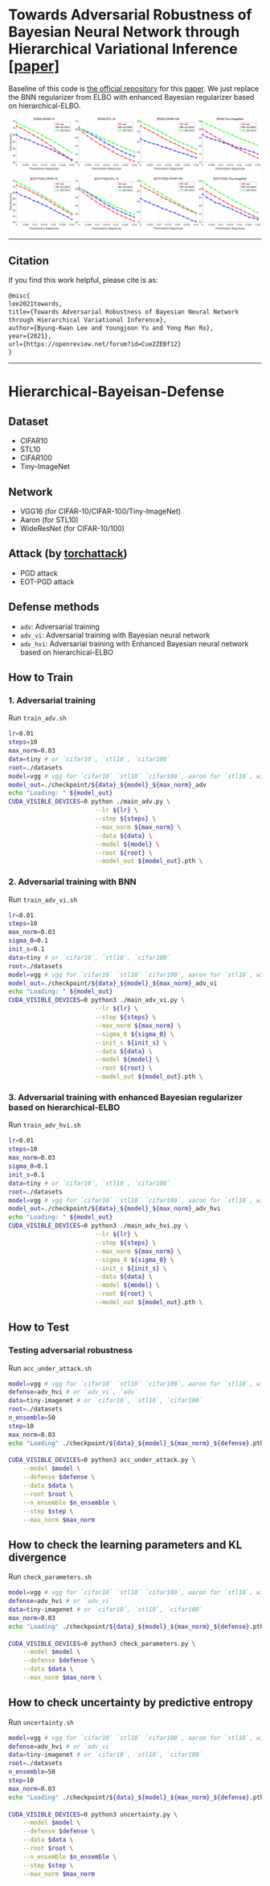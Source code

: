 # Towards Adversarial Robustness of Bayesian Neural Network through Hierarchical Variational Inference [[paper]](https://openreview.net/forum?id=Cue2ZEBf12)

Baseline of this code is [the official repository](https://github.com/xuanqing94/BayesianDefense) for this [paper](https://openreview.net/pdf?id=rk4Qso0cKm). We just replace the BNN regularizer from ELBO with enhanced Bayesian regularizer based on hierarchical-ELBO.

![Alt text](Figure.png)

---

## Citation
If you find this work helpful, please cite is as:

```
@misc{
lee2021towards,
title={Towards Adversarial Robustness of Bayesian Neural Network through Hierarchical Variational Inference},
author={Byung-Kwan Lee and Youngjoon Yu and Yong Man Ro},
year={2021},
url={https://openreview.net/forum?id=Cue2ZEBf12}
}
```

---

# Hierarchical-Bayeisan-Defense

## Dataset
+ CIFAR10
+ STL10
+ CIFAR100
+ Tiny-ImageNet

## Network
+ VGG16 (for CIFAR-10/CIFAR-100/Tiny-ImageNet)
+ Aaron (for STL10)
+ WideResNet (for CIFAR-10/100)

## Attack (by [torchattack](https://github.com/Harry24k/adversarial-attacks-pytorch))
+ PGD attack
+ EOT-PGD attack

## Defense methods
+ `adv`: Adversarial training
+ `adv_vi`: Adversarial training with Bayesian neural network
+ `adv_hvi`: Adversarial training with Enhanced Bayesian neural network based on hierarchical-ELBO

## How to Train

### 1. Adversarial training

Run `train_adv.sh`

```bash
lr=0.01
steps=10
max_norm=0.03
data=tiny # or `cifar10`, `stl10`, `cifar100`
root=./datasets
model=vgg # vgg for `cifar10` `stl10` `cifar100`, aaron for `stl10`, wide for `cifar10` or `cifar100`
model_out=./checkpoint/${data}_${model}_${max_norm}_adv
echo "Loading: " ${model_out}
CUDA_VISIBLE_DEVICES=0 python ./main_adv.py \
                        --lr ${lr} \
                        --step ${steps} \
                        --max_norm ${max_norm} \
                        --data ${data} \
                        --model ${model} \
                        --root ${root} \
                        --model_out ${model_out}.pth \
```

### 2. Adversarial training with BNN

Run `train_adv_vi.sh`

```bash
lr=0.01
steps=10
max_norm=0.03
sigma_0=0.1
init_s=0.1
data=tiny # or `cifar10`, `stl10`, `cifar100`
root=./datasets
model=vgg # vgg for `cifar10` `stl10` `cifar100`, aaron for `stl10`, wide for `cifar10` or `cifar100`
model_out=./checkpoint/${data}_${model}_${max_norm}_adv_vi
echo "Loading: " ${model_out}
CUDA_VISIBLE_DEVICES=0 python3 ./main_adv_vi.py \
                        --lr ${lr} \
                        --step ${steps} \
                        --max_norm ${max_norm} \
                        --sigma_0 ${sigma_0} \
                        --init_s ${init_s} \
                        --data ${data} \
                        --model ${model} \
                        --root ${root} \
                        --model_out ${model_out}.pth \
```

### 3. Adversarial training with enhanced Bayesian regularizer based on hierarchical-ELBO

Run `train_adv_hvi.sh`

```bash
lr=0.01
steps=10
max_norm=0.03
sigma_0=0.1
init_s=0.1
data=tiny # or `cifar10`, `stl10`, `cifar100`
root=./datasets
model=vgg # vgg for `cifar10` `stl10` `cifar100`, aaron for `stl10`, wide for `cifar10` or `cifar100`
model_out=./checkpoint/${data}_${model}_${max_norm}_adv_hvi
echo "Loading: " ${model_out}
CUDA_VISIBLE_DEVICES=0 python3 ./main_adv_hvi.py \
                        --lr ${lr} \
                        --step ${steps} \
                        --max_norm ${max_norm} \
                        --sigma_0 ${sigma_0} \
                        --init_s ${init_s} \
                        --data ${data} \
                        --model ${model} \
                        --root ${root} \
                        --model_out ${model_out}.pth \
```

## How to Test

### Testing adversarial robustness

Run `acc_under_attack.sh`

```bash
model=vgg # vgg for `cifar10` `stl10` `cifar100`, aaron for `stl10`, wide for `cifar10` or `cifar100`
defense=adv_hvi # or `adv_vi`, `adv`
data=tiny-imagenet # or `cifar10`, `stl10`, `cifar100`
root=./datasets
n_ensemble=50
step=10
max_norm=0.03
echo "Loading" ./checkpoint/${data}_${model}_${max_norm}_${defense}.pth

CUDA_VISIBLE_DEVICES=0 python3 acc_under_attack.py \
    --model $model \
    --defense $defense \
    --data $data \
    --root $root \
    --n_ensemble $n_ensemble \
    --step $step \
    --max_norm $max_norm

```

## How to check the learning parameters and KL divergence

Run `check_parameters.sh`

```bash
model=vgg # vgg for `cifar10` `stl10` `cifar100`, aaron for `stl10`, wide for `cifar10` or `cifar100`
defense=adv_hvi # or `adv_vi`
data=tiny-imagenet # or `cifar10`, `stl10`, `cifar100`
max_norm=0.03
echo "Loading" ./checkpoint/${data}_${model}_${max_norm}_${defense}.pth

CUDA_VISIBLE_DEVICES=0 python3 check_parameters.py \
    --model $model \
    --defense $defense \
    --data $data \
    --max_norm $max_norm \
```

## How to check uncertainty by predictive entropy

Run `uncertainty.sh`

```bash
model=vgg # vgg for `cifar10` `stl10` `cifar100`, aaron for `stl10`, wide for `cifar10` or `cifar100`
defense=adv_hvi # or `adv_vi`
data=tiny-imagenet # or `cifar10`, `stl10`, `cifar100`
root=./datasets
n_ensemble=50
step=10
max_norm=0.03
echo "Loading" ./checkpoint/${data}_${model}_${max_norm}_${defense}.pth

CUDA_VISIBLE_DEVICES=0 python3 uncertainty.py \
    --model $model \
    --defense $defense \
    --data $data \
    --root $root \
    --n_ensemble $n_ensemble \
    --step $step \
    --max_norm $max_norm
```
